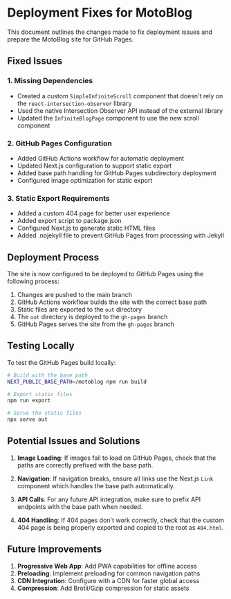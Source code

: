 # Deployment Fixes for MotoBlog

This document outlines the changes made to fix deployment issues and prepare the MotoBlog site for GitHub Pages.

## Fixed Issues

### 1. Missing Dependencies

- Created a custom `SimpleInfiniteScroll` component that doesn't rely on the `react-intersection-observer` library
- Used the native Intersection Observer API instead of the external library
- Updated the `InfiniteBlogPage` component to use the new scroll component

### 2. GitHub Pages Configuration

- Added GitHub Actions workflow for automatic deployment
- Updated Next.js configuration to support static export
- Added base path handling for GitHub Pages subdirectory deployment
- Configured image optimization for static export

### 3. Static Export Requirements

- Added a custom 404 page for better user experience
- Added export script to package.json
- Configured Next.js to generate static HTML files
- Added .nojekyll file to prevent GitHub Pages from processing with Jekyll

## Deployment Process

The site is now configured to be deployed to GitHub Pages using the following process:

1. Changes are pushed to the main branch
2. GitHub Actions workflow builds the site with the correct base path
3. Static files are exported to the `out` directory
4. The `out` directory is deployed to the `gh-pages` branch
5. GitHub Pages serves the site from the `gh-pages` branch

## Testing Locally

To test the GitHub Pages build locally:

```bash
# Build with the base path
NEXT_PUBLIC_BASE_PATH=/motoblog npm run build

# Export static files
npm run export

# Serve the static files
npx serve out
```

## Potential Issues and Solutions

1. **Image Loading**: If images fail to load on GitHub Pages, check that the paths are correctly prefixed with the base path.

2. **Navigation**: If navigation breaks, ensure all links use the Next.js `Link` component which handles the base path automatically.

3. **API Calls**: For any future API integration, make sure to prefix API endpoints with the base path when needed.

4. **404 Handling**: If 404 pages don't work correctly, check that the custom 404 page is being properly exported and copied to the root as `404.html`.

## Future Improvements

1. **Progressive Web App**: Add PWA capabilities for offline access
2. **Preloading**: Implement preloading for common navigation paths
3. **CDN Integration**: Configure with a CDN for faster global access
4. **Compression**: Add Brotli/Gzip compression for static assets